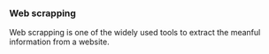 ### Web scrapping

Web scrapping is one of the widely used tools to extract the meanful information from a website.